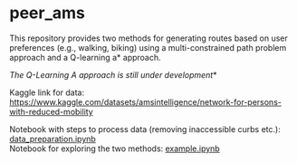 # peer_ams

This repository provides two methods for generating routes based on user preferences (e.g., walking, biking) using a multi-constrained path problem approach and a Q-learning a* approach.

**The Q-Learning A* approach is still under development**

Kaggle link for data: https://www.kaggle.com/datasets/amsintelligence/network-for-persons-with-reduced-mobility

Notebook with steps to process data (removing inaccessible curbs etc.): [data_preparation.ipynb](scripts/data_preparation.ipynb) <br>
Notebook for exploring the two methods: [example.ipynb](scripts/example.ipynb)
